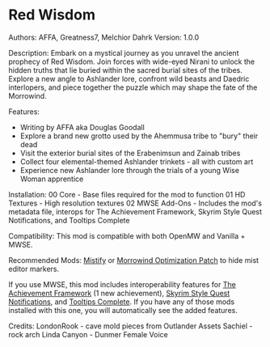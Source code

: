 # Red Wisdom
Authors: AFFA, Greatness7, Melchior Dahrk
Version: 1.0.0

Description:
Embark on a mystical journey as you unravel the ancient prophecy of Red Wisdom. Join forces with wide-eyed Nirani to unlock the hidden truths that lie buried within the sacred burial sites of the tribes. Explore a new angle to Ashlander lore, confront wild beasts and Daedric interlopers, and piece together the puzzle which may shape the fate of the Morrowind.

Features:
* Writing by AFFA aka Douglas Goodall
* Explore a brand new grotto used by the Ahemmusa tribe to "bury" their dead
* Visit the exterior burial sites of the Erabenimsun and Zainab tribes
* Collect four elemental-themed Ashlander trinkets - all with custom art
* Experience new Ashlander lore through the trials of a young Wise Woman apprentice

Installation:
00 Core - Base files required for the mod to function
01 HD Textures - High resolution textures
02 MWSE Add-Ons - Includes the mod's metadata file, interops for The Achievement Framework, Skyrim Style Quest Notifications, and Tooltips Complete

Compatibility:
This mod is compatible with both OpenMW and Vanilla + MWSE.

Recommended Mods:
[Mistify](https://www.nexusmods.com/morrowind/mods/48112) or [Morrowind Optimization Patch](https://www.nexusmods.com/morrowind/mods/45384) to hide mist editor markers.

If you use MWSE, this mod includes interoperability features for [The Achievement Framework](https://www.nexusmods.com/morrowind/mods/51081) (1 new achievement), [Skyrim Style Quest Notifications](https://www.nexusmods.com/morrowind/mods/53175), and [Tooltips Complete](https://www.nexusmods.com/morrowind/mods/46842). If you have any of those mods installed with this one, you will automatically see the added features.

Credits:
LondonRook - cave mold pieces from Outlander Assets
Sachiel - rock arch
Linda Canyon - Dunmer Female Voice
